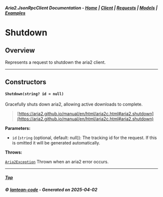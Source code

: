 ##### Aria2.JsonRpcClient Documentation  - [Home](index.md) | [Client](client.md) | [Requests](requests.md) | [Models](models.md) | [Examples](examples.md)

# Shutdown

## Overview

Represents a request to shutdown the aria2 client.

---

## Constructors
#### `Shutdown(string? id = null)`

Gracefully shuts down aria2, allowing active downloads to complete.

> [https://aria2.github.io/manual/en/html/aria2c.html#aria2.shutdown](https://aria2.github.io/manual/en/html/aria2c.html#aria2.shutdown)

**Parameters:**
<a id="Shutdown_string__id___null_id"></a>
- `id` (`string` (optional, default: null)): The tracking id for the request. If this is omitted it will be generated automatically.

**Throws:**

[`Aria2Exception`](Aria2Exception.md)
Thrown when an aria2 error occurs.

---




##### [Top](#top)
##### © [lantean-code](https://github.com/lantean-code) - _Generated on 2025-04-02_
